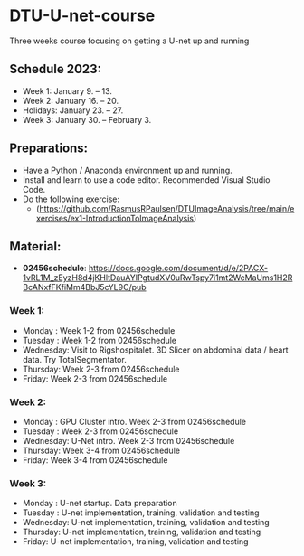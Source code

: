 # DTU-U-net-course
Three weeks course focusing on getting a U-net up and running

## Schedule 2023:
- Week 1: January 9. – 13.
- Week 2: January 16. – 20.
- Holidays: January 23. – 27.
- Week 3: January 30. – February 3.

## Preparations:
- Have a Python / Anaconda environment up and running. 
- Install and learn to use a code editor. Recommended Visual Studio Code.
- Do the following exercise:
   - (https://github.com/RasmusRPaulsen/DTUImageAnalysis/tree/main/exercises/ex1-IntroductionToImageAnalysis)

## Material:
- **02456schedule**: https://docs.google.com/document/d/e/2PACX-1vRL1M_zEyzH8d4jKHltDauAYIPgtudXV0uRwTspy7i1mt2WcMaUms1H2RBcANxfFKfiMm4BbJ5cYL9C/pub


### Week 1:
- Monday : Week 1-2 from 02456schedule
- Tuesday : Week 1-2 from 02456schedule
- Wednesday: Visit to Rigshospitalet. 3D Slicer on abdominal data / heart data. Try TotalSegmentator.
- Thursday: Week 2-3 from 02456schedule
- Friday: Week 2-3 from 02456schedule

### Week 2:
- Monday : GPU Cluster intro. Week 2-3 from 02456schedule
- Tuesday : Week 2-3 from 02456schedule
- Wednesday: U-Net intro. Week 2-3 from 02456schedule
- Thursday: Week 3-4 from 02456schedule
- Friday: Week 3-4 from 02456schedule

### Week 3:
- Monday :  U-net startup. Data preparation
- Tuesday :  U-net implementation, training, validation and testing
- Wednesday: U-net implementation, training, validation and testing
- Thursday: U-net implementation, training, validation and testing
- Friday: U-net implementation, training, validation and testing

